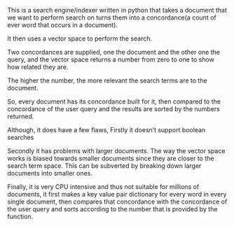 This is a search engine/indexer written in python that takes a document that we want to perform search on turns them into a concordance(a count of ever word that occurs in a document).

It then uses a vector space to perform the search.

Two concordances are supplied, one the document and the other one the query, and the vector space returns a number from zero to one to show how related they are.

The higher the number, the more relevant the search terms are to the document.

So, every document has its concordance built for it, then compared to the concordance of the user query and the results are sorted by the numbers returned.



Although, it does have a few flaws,
Firstly it doesn’t support boolean searches  

Secondly it has problems with larger documents. 
The way the vector space works is biased towards smaller documents since they are closer to the search term space. 
This can be subverted by breaking down larger documents into smaller ones.

Finally, it is very CPU intensive and thus not suitable for millions of documents, it first makes a key value pair dictionary for every word in every single document, then compares that concordance with the concordance of the user query and sorts according to the number that is provided by the function.

 
